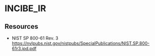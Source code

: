 # INCIBE_IR

## Resources

- NIST SP 800-61 Rev. 3 https://nvlpubs.nist.gov/nistpubs/SpecialPublications/NIST.SP.800-61r3.ipd.pdf
